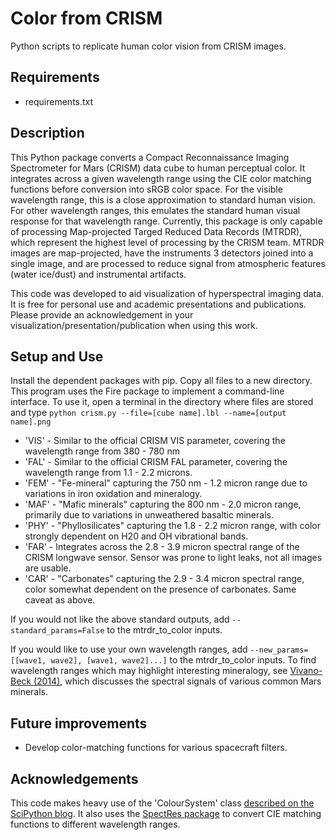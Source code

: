 # Color from CRISM
Python scripts to replicate human color vision from CRISM images.

## Requirements
- requirements.txt

## Description

This Python package converts a Compact Reconnaissance Imaging Spectrometer for Mars (CRISM) data cube to human perceptual color. It integrates across a given wavelength range using the CIE color matching functions before conversion into sRGB color space. For the visible wavelength range, this is a close approximation to standard human vision. For other wavelength ranges, this emulates the standard human visual response for that wavelength range. Currently, this package is only capable of processing Map-projected Targed Reduced Data Records (MTRDR), which represent the highest level of processing by the CRISM team. MTRDR images are map-projected, have the instruments 3 detectors joined into a single image, and are processed to reduce signal from atmospheric features (water ice/dust) and instrumental artifacts.

This code was developed to aid visualization of hyperspectral imaging data. It is free for personal use and academic presentations and publications. Please provide an acknowledgement in your visualization/presentation/publication when using this work.

## Setup and Use

Install the dependent packages with pip. Copy all files to a new directory. This program uses the Fire package to implement a command-line interface. To use it, open a terminal in the directory where files are stored and type `python crism.py --file=[cube name].lbl --name=[output name].png`

- 'VIS' - Similar to the official CRISM VIS parameter, covering the wavelength range from 380 - 780 nm
- 'FAL' - Similar to the official CRISM FAL parameter, covering the wavelength range from 1.1 - 2.2 microns.
- 'FEM' - "Fe-mineral" capturing the 750 nm - 1.2 micron range due to variations in iron oxidation and mineralogy.
- 'MAF' - "Mafic minerals" capturing the 800 nm - 2.0 micron range, primarily due to variations in unweathered basaltic minerals.
- 'PHY' - "Phyllosilicates" capturing the 1.8 - 2.2 micron range, with color strongly dependent on H20 and OH vibrational bands.
- 'FAR' - Integrates across the 2.8 - 3.9 micron spectral range of the CRISM longwave sensor. Sensor was prone to light leaks, not all images are usable.
- 'CAR' - "Carbonates" capturing the 2.9 - 3.4 micron spectral range, color somewhat dependent on the presence of carbonates. Same caveat as above.

If you would not like the above standard outputs, add `--standard_params=False` to the mtrdr_to_color inputs. 

If you would like to use your own wavelength ranges, add `--new_params=[[wave1, wave2], [wave1, wave2]...]` to the mtrdr_to_color inputs. To find wavelength ranges which may highlight interesting mineralogy, see [Vivano-Beck (2014)](https://agupubs.onlinelibrary.wiley.com/doi/full/10.1002/2014JE004627), which discusses the spectral signals of various common Mars minerals.

## Future improvements

- Develop color-matching functions for various spacecraft filters.

## Acknowledgements
This code makes heavy use of the 'ColourSystem' class [described on the SciPython blog](https://scipython.com/blog/converting-a-spectrum-to-a-colour/). It also uses the [SpectRes package](https://spectres.readthedocs.io/en/latest/) to convert CIE matching functions to different wavelength ranges. 

